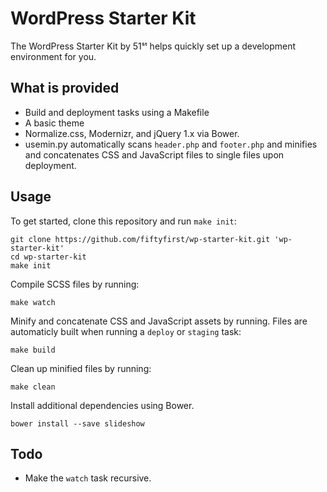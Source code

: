# WordPress Starter Kit
The WordPress Starter Kit by 51ˢᵗ helps quickly set up a development environment for you.

## What is provided
* Build and deployment tasks using a Makefile
* A basic theme
* Normalize.css, Modernizr, and jQuery 1.x via Bower.
* usemin.py automatically scans `header.php` and `footer.php` and minifies and concatenates CSS and JavaScript files to single files upon deployment.

## Usage
To get started, clone this repository and run `make init`:

    git clone https://github.com/fiftyfirst/wp-starter-kit.git 'wp-starter-kit'
    cd wp-starter-kit
    make init

Compile SCSS files by running:

	make watch

Minify and concatenate CSS and JavaScript assets by running. Files are automaticly built when running a `deploy` or `staging` task:

	make build

Clean up minified files by running:

	make clean

Install additional dependencies using Bower.

	bower install --save slideshow

## Todo
* Make the `watch` task recursive.
